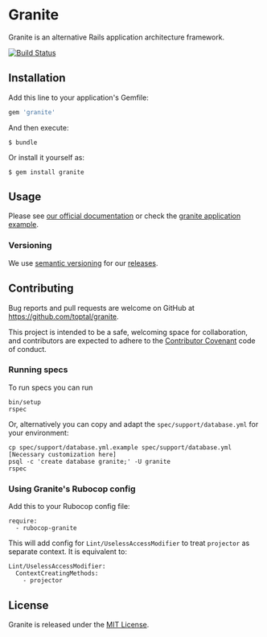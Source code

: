 # Granite

Granite is an alternative Rails application architecture framework.

[![Build Status](https://travis-ci.org/toptal/granite.svg?branch=master)](https://travis-ci.org/toptal/granite)

## Installation

Add this line to your application's Gemfile:

```ruby
gem 'granite'
```

And then execute:

    $ bundle

Or install it yourself as:

    $ gem install granite

## Usage

Please see [our official documentation](https://toptal.github.io/granite/) or check the
[granite application example](https://github.com/toptal/example_granite_application).

### Versioning

We use [semantic versioning](https://semver.org/) for our [releases](https://github.com/toptal/granite/releases).

## Contributing

Bug reports and pull requests are welcome on GitHub at https://github.com/toptal/granite.

This project is intended to be a safe, welcoming space for collaboration, and contributors are expected to adhere to the [Contributor Covenant](http://contributor-covenant.org) code of conduct.

### Running specs

To run specs you can run

```
bin/setup
rspec
```

Or, alternatively you can copy and adapt the `spec/support/database.yml` for your environment:

```
cp spec/support/database.yml.example spec/support/database.yml
[Necessary customization here]
psql -c 'create database granite;' -U granite
rspec
```

### Using Granite's Rubocop config

Add this to your Rubocop config file:

```
require:
  - rubocop-granite
```

This will add config for `Lint/UselessAccessModifier` to treat `projector` as separate context. It is equivalent to:

```
Lint/UselessAccessModifier:
  ContextCreatingMethods:
    - projector
```

## License

Granite is released under the [MIT License](https://opensource.org/licenses/MIT).
